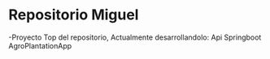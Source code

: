 # Repositorio Miguel

-Proyecto Top del repositorio, Actualmente desarrollandolo:  Api Springboot AgroPlantationApp
